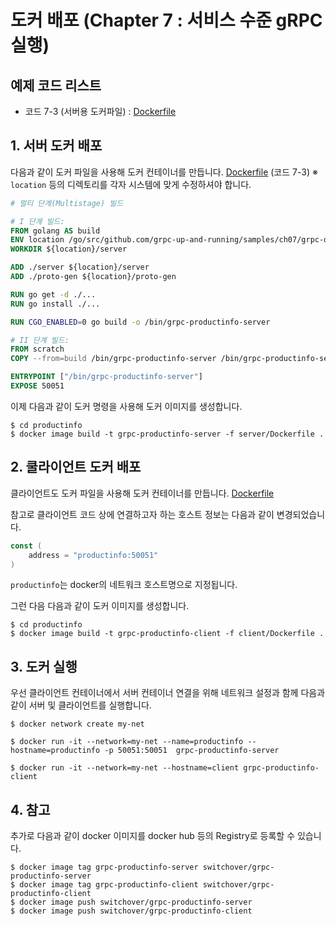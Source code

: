 # 도커 배포 (Chapter 7 : 서비스 수준 gRPC 실행)

## 예제 코드 리스트
- 코드 7-3 (서버용 도커파일) : [Dockerfile](productinfo/server/Dockerfile)

## 1. 서버 도커 배포
다음과 같이 도커 파일을 사용해 도커 컨테이너를 만듭니다. [Dockerfile](productinfo/server/Dockerfile) (코드 7-3)
※ `location` 등의 디렉토리를 각자 시스템에 맞게 수정하셔야 합니다.
```Dockerfile
# 멀티 단계(Multistage) 빌드

# I 단계 빌드:
FROM golang AS build
ENV location /go/src/github.com/grpc-up-and-running/samples/ch07/grpc-docker/go
WORKDIR ${location}/server

ADD ./server ${location}/server
ADD ./proto-gen ${location}/proto-gen

RUN go get -d ./...
RUN go install ./...

RUN CGO_ENABLED=0 go build -o /bin/grpc-productinfo-server

# II 단계 빌드:
FROM scratch
COPY --from=build /bin/grpc-productinfo-server /bin/grpc-productinfo-server

ENTRYPOINT ["/bin/grpc-productinfo-server"]
EXPOSE 50051
```

이제 다음과 같이 도커 명령을 사용해 도커 이미지를 생성합니다.

```shell
$ cd productinfo
$ docker image build -t grpc-productinfo-server -f server/Dockerfile .
```

## 2. 쿨라이언트 도커 배포
클라이언트도 도커 파일을 사용해 도커 컨테이너를 만듭니다. [Dockerfile](productinfo/client/Dockerfile) 

참고로 클라이언트 코드 상에 연결하고자 하는 호스트 정보는 다음과 같이 변경되었습니다.
```go
const (
	address = "productinfo:50051"
)
```
`productinfo`는 docker의 네트워크 호스트명으로 지정됩니다.

그런 다음 다음과 같이 도커 이미지를 생성합니다.

```shell
$ cd productinfo
$ docker image build -t grpc-productinfo-client -f client/Dockerfile .
```

## 3. 도커 실행
우선 클라이언트 컨테이너에서 서버 컨테이너 연결을 위해 네트워크 설정과 함께 다음과 같이 서버 및 클라이언트를 실행합니다.

```shell
$ docker network create my-net

$ docker run -it --network=my-net --name=productinfo --hostname=productinfo -p 50051:50051  grpc-productinfo-server

$ docker run -it --network=my-net --hostname=client grpc-productinfo-client 
```


## 4. 참고
추가로 다음과 같이 docker 이미지를 docker hub 등의 Registry로 등록할 수 있습니다.
```shell
$ docker image tag grpc-productinfo-server switchover/grpc-productinfo-server
$ docker image tag grpc-productinfo-client switchover/grpc-productinfo-client
$ docker image push switchover/grpc-productinfo-server
$ docker image push switchover/grpc-productinfo-client
```